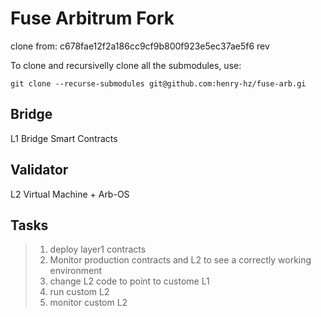 Fuse Arbitrum Fork
==================

clone from: c678fae12f2a186cc9cf9b800f923e5ec37ae5f6 rev

To clone and recursivelly clone all the submodules, use:

```
git clone --recurse-submodules git@github.com:henry-hz/fuse-arb.gi
```


## Bridge

L1 Bridge Smart Contracts



## Validator

L2 Virtual Machine + Arb-OS




## Tasks


> 1. deploy layer1 contracts 
> 2. Monitor production contracts and L2 to see a correctly working environment  
> 3. change L2 code to point to custome L1  
> 4. run custom L2  
> 5. monitor custom L2
